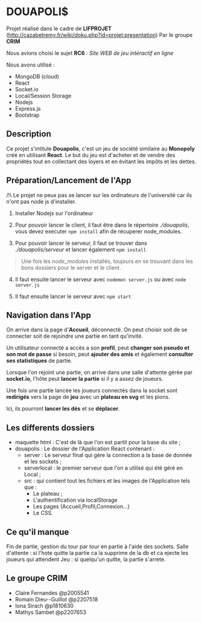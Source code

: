 # DOUAPOLI$

Projet réalisé dans le cadre de **LIFPROJET** (http://cazabetremy.fr/wiki/doku.php?id=projet:presentation) Par le groupe **CRIM**

Nous avions choisi le sujet **RC6** : _Site WEB de jeu intéractif en ligne_

Nous avons utilisé :

- MongoDB (cloud)
- React
- Socket.io
- Local/Session Storage
- Nodejs
- Express.js
- Bootstrap


## Description

Ce projet s'intitule **Douapolis**, c'est un jeu de société similaire au **Monopoly** créé en utilisant **React**. Le but du jeu est d'acheter et de vendre des propriétés tout en collectant des loyers et en évitant les impôts et les dettes.


## Préparation/Lancement de l'App

/!\ Le projet ne peux pas se lancer sur les ordinateurs de l'université car ils n'ont pas node js d'installer.

1. Installer Nodejs sur l'ordinateur

2. Pour pouvoir lancer le client, il faut être dans le répertoire _./douapolis_, vous devez executer `npm install` afin de récuperer node_modules.

3. Pour pouvoir lancer le serveur, il faut se trouver dans _./douapolis/serveur_ et lancer également `npm install`

> Une fois les _node_modules_ installés, toujours en se trouvant dans les bons dossiers pour le server et le client.

4. Il faut ensuite lancer le serveur avec `nodemon server.js` ou avec `node server.js`

5. Il faut ensuite lancer le serveur avec `npm start`

## Navigation dans l'App

On arrive dans la page d'**Accueil**, déconnecté. On peut choisir soit de se connecter soit de rejoindre une partie en tant qu'invité.

Un utilisateur connecté a accès a son **profil**, peut **changer son pseudo et son mot de passe** si besoin, peut **ajouter des amis** et également **consulter ses statistiques** de partie.

Lorsque l'on rejoint une partie, on arrive dans une salle d'attente gérée par **socket.io**, l'hôte peut **lancer la partie** si il y a assez de joueurs.

Une fois une partie lancée les joueurs connectés dans la socket sont **redirigés** vers la page de **jeu** avec un **plateau en svg** et les pions.

Ici, ils pourront **lancer les dés** et se **déplacer**.

## Les differents dossiers

- maquette html : C'est de là que l'on est partit pour la base du site ;
- douapolis : Le dossier de l'Application React contenant :
    - server : Le serveur final qui gère la connection a la base de donnée et les sockets ;
    - serverlocal : le premier serveur que l'on a utilisé qui été géré en Local ;
    - src : qui contient tout les fichiers et les images de l'Application tels que :
        - Le plateau ;
        - L'authentification via localStorage
        - Les pages (Accueil,Profil,Connexion...)
        - Le CSS.

## Ce qu'il manque

Fin de partie, gestion du tour par tour en partie à l'aide des sockets.
Salle d'attente : si l'hote quitte la partie ca la supprime de la db et ca ejecte les joueurs qui attendent
Jeu : si quelqu'un quitte, la partie s'arrete.

## Le groupe CRIM
- Claire Fernandes @p2005541
- Romain Dieu--Guillot @p2207518
- Iona Sirach @p1810630
- Mathys Sambet @p2207653

